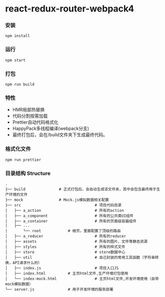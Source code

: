 # react-redux-router-webpack4

### 安装

```
npm install
```

### 运行

```
npm start
```

### 打包

```
npm run build
```

### 特性

- HMR局部热替换
- 代码分割按需加载
- Prettier自动代码格式化
- HappyPack多线程编译(webpack分支)
- 最终打包后，会在/build文件夹下生成最终代码。

### 格式化文件

```
npm run prettier
```

### 目录结构 Structure

```
.
├── build				# 正式打包后，会自动生成该文件夹，其中会包含最终用于生产环境的文件
├── mock				# Mock.js模拟数据相关配置
├── src                                 # 项目代码目录
│   ├── a_action                        # 所有的action
│   ├── a_component                     # 所有的公共类UI组件
│   ├── a_container                     # 所有的页面级容器组件
|	├── ...
|   	└── root			# 根页，里面配置了顶级的路由
│   ├── a_reducer                       # 所有的reducer
│   ├── assets                          # 所有的图片、文件等静态资源
│   ├── styles                          # 所有的样式文件
│   ├── store                           # store数据中心
│   ├── util                            # 自己封装的常用工具函数（字符串转换，API请求什么的）
│   ├── index.js                        # 项目入口JS
│   ├── index.html			# 主页html文件,生产环境打包使用
│   └── index-mock.html                 # 主页html文件,开发环境使用（自带mock模拟数据）
└── server.js				# 用于开发环境的服务部署
```

## 